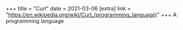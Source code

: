 +++
title = "Curl"
date = 2021-03-06
[extra]
link = "https://en.wikipedia.org/wiki/Curl_(programming_language)"
+++
A programming language

